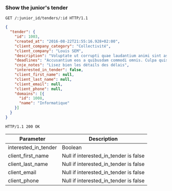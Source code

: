 ### Show the junior's tender

```http
GET /:junior_id/tenders/:id HTTP/1.1
```

```json
{
  "tender": {
    "id": 1003,
    "created_at": "2016-08-22T21:55:16.928+02:00",
    "client_company_category": "Collectivité",
    "client_company": "Louis SEM",
    "description": "Voluptate ut corrupti quae laudantium animi sint assumenda. Sed labore eius. Natus asperiores rerum eos et sequi. Ut molestias et rerum. At molestiae in.",
    "deadlines": "Accusantium eos a quibusdam commodi omnis. Culpa quisquam eum velit reprehenderit sapiente labore. Placeat dolorum officiis mollitia qui odio molestiae. Dolorum non aut quis sequi inventore quos laudantium. Nobis nulla aut inventore.",
    "cnje_notes": "Lisez bien les détails des délais",
    "interested_in_tender": false,
    "client_first_name": null,
    "client_last_name": null,
    "client_email": null,
    "client_phone": null,
    "domains": [{ 
      "id": 1008,
      "name": "Informatique"
    }]
  }
}
```

```http
HTTP/1.1 200 OK
```

Parameter               | Description
----------------------- | ------
interested_in_tender    | Boolean
client_first_name       | Null if interested_in_tender is false
client_last_name        | Null if interested_in_tender is false
client_email            | Null if interested_in_tender is false
client_phone            | Null if interested_in_tender is false
